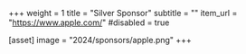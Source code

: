 +++
weight = 1
title = "Silver Sponsor"
subtitle = ""
item_url = "https://www.apple.com/"
#disabled = true

[asset]
  image = "2024/sponsors/apple.png"
+++